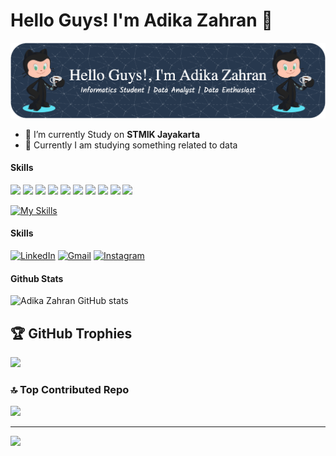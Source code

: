 # Hello Guys! I'm Adika Zahran 👋


![imgdika](img/img2.png)
<!--
**adikazahran/adikazahran** is a ✨ _special_ ✨ repository because its `README.md` (this file) appears on your GitHub profile.

Here are some ideas to get you started:

- 🔭 I’m currently working on ...
- 🌱 I’m currently learning ...
- 👯 I’m looking to collaborate on ...
- 🤔 I’m looking for help with ...
- 💬 Ask me about ...
- 📫 How to reach me: ...
- 😄 Pronouns: ...
- ⚡ Fun fact: ...
-->

- 🔭 I’m currently Study on **STMIK Jayakarta**
- 🌱 Currently I am studying something related to data

#### Skills

<img src="https://img.shields.io/badge/Python-FFD43B?style=for-the-badge&logo=python&logoColor=blue" /> <img src="https://img.shields.io/badge/Pandas-2C2D72?style=for-the-badge&logo=pandas&logoColor=white" /> <img src="https://img.shields.io/badge/Numpy-777BB4?style=for-the-badge&logo=numpy&logoColor=white" /> <img src="https://img.shields.io/badge/Keras-D00000?style=for-the-badge&logo=Keras&logoColor=white" /> <img src="https://img.shields.io/badge/Plotly-239120?style=for-the-badge&logo=plotly&logoColor=white" /> <img src="https://img.shields.io/badge/scikit_learn-F7931E?style=for-the-badge&logo=scikit-learn&logoColor=white" /> <img src="https://img.shields.io/badge/TensorFlow-FF6F00?style=for-the-badge&logo=TensorFlow&logoColor=white" /> <img src="https://img.shields.io/badge/HTML5-E34F26?style=for-the-badge&logo=html5&logoColor=white" /> <img src="https://img.shields.io/badge/CSS3-1572B6?style=for-the-badge&logo=css3&logoColor=white" /> <img src="https://img.shields.io/badge/Google%20Gemini-8E75B2?style=for-the-badge&logo=googlegemini&logoColor=white" />

[![My Skills](https://skillicons.dev/icons?i=gcp,discord,github,mysql,vscode&perline=8)](https://skillicons.dev)


#### Skills
[![LinkedIn](https://img.shields.io/badge/LinkedIn-0077B5?style=for-the-badge&logo=linkedin&logoColor=white)](https://www.linkedin.com/in/adika-zahran-12144524a/)
[![Gmail](https://img.shields.io/badge/Gmail-D14836?style=for-the-badge&logo=gmail&logoColor=white)](mailto:adikazhrn26@gmail.com)
[![Instagram](https://img.shields.io/badge/Instagram-E4405F?style=for-the-badge&logo=instagram&logoColor=white)](https://instagram.com/nrazhss_)


#### Github Stats
![Adika Zahran GitHub stats](https://github-readme-stats.vercel.app/api?username=adikazahran&show_icons=true&theme=radical)


## 🏆 GitHub Trophies
![](https://github-profile-trophy.vercel.app/?username=adikazahran&theme=radical&no-frame=false&no-bg=true&margin-w=4)

### 🔝 Top Contributed Repo
![](https://github-contributor-stats.vercel.app/api?username=adikazahran&limit=5&theme=dark&combine_all_yearly_contributions=true)

---
[![](https://visitcount.itsvg.in/api?id=adikazahran&icon=0&color=0)](https://visitcount.itsvg.in)

<!-- Proudly created with GPRM ( https://gprm.itsvg.in ) -->